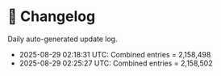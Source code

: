 # 📜 Changelog

Daily auto-generated update log.

- 2025-08-29 02:18:31 UTC: Combined entries = 2,158,498
- 2025-08-29 02:25:27 UTC: Combined entries = 2,158,502
